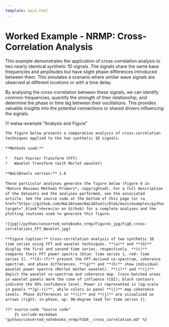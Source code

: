 ```yaml
---
template: main.html
---
```


# Worked Example - NRMP: Cross-Correlation Analysis

This example demonstrates the application of cross-correlation analysis to two nearly identical synthetic 1D signals. The signals share the same base frequencies and amplitudes but have slight phase differences introduced between them. This simulates a scenario where similar wave signals are observed at different locations or with a time delay.

By analysing the cross-correlation between these signals, we can identify common frequencies, quantify the strength of their relationship, and determine the phase or time lag between their oscillations. This provides valuable insights into the potential connections or shared drivers influencing the signals.

!!! walsa-example "Analysis and Figure"

    The figure below presents a comparative analysis of cross-correlation techniques applied to the two synthetic 1D signals.

    **Methods used:**

    *   Fast Fourier Transform (FFT)
    *   Wavelet Transform (with Morlet wavelet)

    **WaLSAtools version:** 1.0

    These particular analyses generate the figure below (Figure 6 in *Nature Reviews Methods Primers*; copyrighted). For a full description of the datasets and the analyses performed, see the associated article. See the source code at the bottom of this page (or <a href="https://github.com/WaLSAteam/WaLSAtools/blob/main/examples/python/Worked_examples__NRMP/FIG6__cross_correlation.ipynb" target="_blank">here</a> on Github) for a complete analyses and the plotting routines used to generate this figure.

    ![jpg](/python/converted_notebooks_nrmp/Figures_jpg/Fig6_cross-correlations_FFT_Wavelet.jpg)

    **Figure Caption:** Cross-correlation analysis of two synthetic 1D time series using FFT and wavelet techniques. **(a)** and **(b)** display the first and second time series, respectively. **(c)** compares their FFT power spectra (blue: time series 1, red: time series 2). **(d)-(f)** present the FFT-derived co-spectrum, coherence spectrum, and phase differences. **(g)** and **(h)** show individual wavelet power spectra (Morlet mother wavelet). **(i)** and **(j)** depict the wavelet co-spectrum and coherence map. Cross-hatched areas in wavelet panels mark the cone of influence (COI); black contours indicate the 95% confidence level. Power is represented in log-scale in panels **(g)-(i)**, while colors in panel **(j)** map coherence levels. Phase differences in **(i)** and **(j)** are visualized as arrows (right: in-phase, up: 90-degree lead for time series 1).

    ??? source-code "Source code"
        {% include-markdown "python/converted_notebooks_nrmp/FIG6__cross_correlation.md" %}

